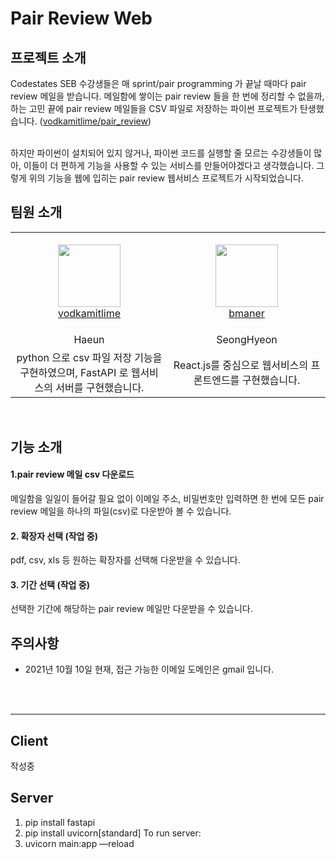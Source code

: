 # Pair Review Web

## 프로젝트 소개
Codestates SEB 수강생들은 매 sprint/pair programming 가 끝날 때마다 pair review 메일을 받습니다. 메일함에 쌓이는 pair review 들을 한 번에 정리할 수 없을까, 하는 고민 끝에 pair review 메일들을 CSV 파일로 저장하는 파이썬 프로젝트가 탄생했습니다. ([vodkamitlime/pair_review](https://github.com/vodkamitlime/pair_review))

<br />
하지만 파이썬이 설치되어 있지 않거나, 파이썬 코드를 실행할 줄 모르는 수강생들이 많아, 이들이 더 편하게 기능을 사용할 수 있는 서비스를 만들어야겠다고 생각했습니다. 그렇게 위의 기능을 웹에 입히는 pair review 웹서비스 프로젝트가 시작되었습니다. 
<br />

## 팀원 소개
<table>
    <tr>
        <td align="center" width="300px" height="160px">
            <a href="https://github.com/vodkamitlime"><img height="100px" width="100px" src="https://avatars.githubusercontent.com/u/75682050?s=460&u=0988d14e9abb4f0105746182fca76a3c1e61de53&v=4" /></a>
            <br />
            <a href="https://github.com/vodkamitlime">vodkamitlime</a>
        </td>
        <td align="center" width="300px" height="160px">
            <a href="https://github.com/bmaner"><img height="100px" width="100px" src="https://avatars.githubusercontent.com/u/78008369?v=4" /></a>
            <br />
            <a href="https://github.com/bmaner">bmaner</a>
        </td>
    </tr>
    <tr>
		<td align="center">
			<a>Haeun</a>
		</td>
	    <td align="center">
	        <a>SeongHyeon</a>
	    </td>
    </tr>
    <tr>
		<td align="center">
			<a>python 으로 csv 파일 저장 기능을 구현하였으며, FastAPI 로 웹서비스의 서버를 구현했습니다.</a>
		</td>
	    <td align="center">
	        <a>React.js를 중심으로 웹서비스의 프론트엔드를 구현했습니다.</a>
	    </td>
    </tr>
</table>
<br />

## 기능 소개
#### 1.pair review 메일 csv 다운로드
메일함을 일일이 들어갈 필요 없이 이메일 주소, 비밀번호만 입력하면 한 번에 모든 pair review 메일을 하나의 파일(csv)로 다운받아 볼 수 있습니다.
<br />

#### 2. 확장자 선택 (작업 중) 
pdf, csv, xls 등 원하는 확장자를 선택해 다운받을 수 있습니다.
<br />

#### 3. 기간 선택 (작업 중)
선택한 기간에 해당하는 pair review 메일만 다운받을 수 있습니다.
<br />

## 주의사항
- 2021년 10월 10일 현재, 접근 가능한 이메일 도메인은 gmail 입니다. 
<br />
<br />

-----------

## Client
작성중
<br />

## Server
1. pip install fastapi
2. pip install uvicorn[standard]
To run server:
3. uvicorn main:app —reload
